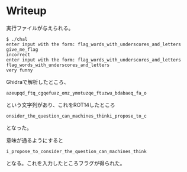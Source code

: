 # Writeup

実行ファイルが与えられる。

```
$ ./chal
enter input with the form: flag_words_with_underscores_and_letters
give_me_flag
incorrect
enter input with the form: flag_words_with_underscores_and_letters
flag_words_with_underscores_and_letters
very funny
```

Ghidraで解析したところ、

```
azeupqd_ftq_cgqefuaz_omz_ymotuzqe_ftuzwu_bdabaeq_fa_o
```

という文字列があり、これをROT14したところ

```
onsider_the_question_can_machines_thinki_propose_to_c
```

となった。

意味が通るようにすると

```
i_propose_to_consider_the_question_can_machines_think
```

となる。これを入力したところフラグが得られた。

<!-- uiuctf{i_propose_to_consider_the_question_can_machines_think} -->
